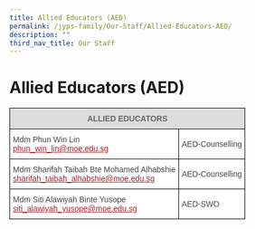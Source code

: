 ```yaml
---
title: Allied Educators (AED)
permalink: /jyps-family/Our-Staff/Allied-Educators-AED/
description: ""
third_nav_title: Our Staff
---
```

Allied Educators (AED)
======================


<style type="text/css">
.tg  {border-collapse:collapse;border-spacing:0;}
.tg td{border-color:black;border-style:solid;border-width:1px;font-family:Arial, sans-serif;font-size:14px;
  overflow:hidden;padding:10px 5px;word-break:normal;}
.tg th{border-color:black;border-style:solid;border-width:1px;font-family:Arial, sans-serif;font-size:14px;
  font-weight:normal;overflow:hidden;padding:10px 5px;word-break:normal;}
.tg .tg-feqv{background-color:#DDD;color:#666;font-weight:bold;text-align:center;vertical-align:middle}
.tg .tg-sdzj{background-color:#FFF;color:#454545;text-align:left;vertical-align:middle}
</style>
<table class="tg">
<thead>
  <tr>
    <th class="tg-feqv" colspan="2"><span style="color:#666;background-color:#DDD"> ALLIED EDUCATORS</span></th>
  </tr>
</thead>
<tbody>
  <tr>
    <td class="tg-sdzj">Mdm Phun Win Lin<br><a href="mailto:phun_win_lin@moe.edu.sg"><span style="text-decoration:underline;color:#A52023">phun_win_lin@moe.edu.sg</span></a><br></td>
    <td class="tg-sdzj">AED-Counselling<br></td>
  </tr>
  <tr>
    <td class="tg-sdzj">Mdm Sharifah Taibah Bte Mohamed Alhabshie<br><a href="mailto:sharifah_taibah_alhabshie@moe.edu.sg"><span style="text-decoration:underline;color:#A52023">sharifah_taibah_alhabshie@moe.edu.sg</span></a><br></td>
    <td class="tg-sdzj">AED-Counselling<br></td>
  </tr>
  <tr>
    <td class="tg-sdzj">Mdm Siti Alawiyah Binte Yusope<br><a href="mailto:siti_alawiyah_yusope@moe.edu.sg"><span style="text-decoration:underline;color:#A52023">siti_alawiyah_yusope@moe.edu.sg</span></a><br></td>
    <td class="tg-sdzj">AED-SWO</td>
  </tr>
</tbody>
</table>